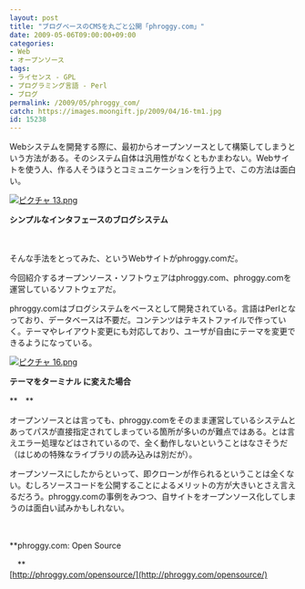 ```yaml
---
layout: post
title: "ブログベースのCMSを丸ごと公開「phroggy.com」"
date: 2009-05-06T09:00:00+09:00
categories:
- Web
- オープンソース
tags: 
- ライセンス - GPL
- プログラミング言語 - Perl
- ブログ
permalink: /2009/05/phroggy_com/
catch: https://images.moongift.jp/2009/04/16-tm1.jpg
id: 15238
---
```

Webシステムを開発する際に、最初からオープンソースとして構築してしまうという方法がある。そのシステム自体は汎用性がなくともかまわない。Webサイトを使う人、作る人そうほうとコミュニケーションを行う上で、この方法は面白い。

  

[![ピクチャ 13.png](https://images.moongift.jp/2009/04/13-tm3.jpg)](https://images.moongift.jp/2009/04/134.png)  
  
**シンプルなインタフェースのブログシステム**

  

　

  

そんな手法をとってみた、というWebサイトがphroggy.comだ。

  

今回紹介するオープンソース・ソフトウェアはphroggy.com、phroggy.comを運営しているソフトウェアだ。

  
<!--more-->

phroggy.comはブログシステムをベースとして開発されている。言語はPerlとなっており、データベースは不要だ。コンテンツはテキストファイルで作っていく。テーマやレイアウト変更にも対応しており、ユーザが自由にテーマを変更できるようになっている。

  

[![ピクチャ 16.png](https://images.moongift.jp/2009/04/16-tm1.jpg)](https://images.moongift.jp/2009/04/161.png)  
  
**テーマをターミナル に変えた場合**

  

**　**

  

オープンソースとは言っても、phroggy.comをそのまま運営しているシステムとあってパスが直接指定されてしまっている箇所が多いのが難点ではある。とは言えエラー処理などはされているので、全く動作しないということはなさそうだ（はじめの特殊なライブラリの読み込みは別だが）。

  

オープンソースにしたからといって、即クローンが作られるということは全くない。むしろソースコードを公開することによるメリットの方が大きいとさえ言えるだろう。phroggy.comの事例をみつつ、自サイトをオープンソース化してしまうのは面白い試みかもしれない。

  

　

  

**phroggy.com: Open Source  
  
　**  
  [http://phroggy.com/opensource/](http://phroggy.com/opensource/)

  
